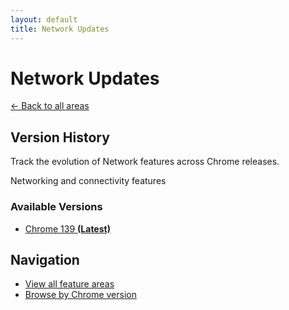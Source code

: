 ```yaml
---
layout: default
title: Network Updates
---
```


# Network Updates

[← Back to all areas](../)

## Version History

Track the evolution of Network features across Chrome releases.

Networking and connectivity features



### Available Versions

- [Chrome 139 **(Latest)**](./chrome-139.html)

## Navigation

- [View all feature areas](../)
- [Browse by Chrome version](../../versions/)
